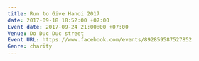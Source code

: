 ```yaml
---
title: Run to Give Hanoi 2017
date: 2017-09-18 18:52:00 +07:00
Event date: 2017-09-24 21:00:00 +07:00
Venue: Do Duc Duc street
Event URL: https://www.facebook.com/events/892859587527852
Genre: charity
---
```


